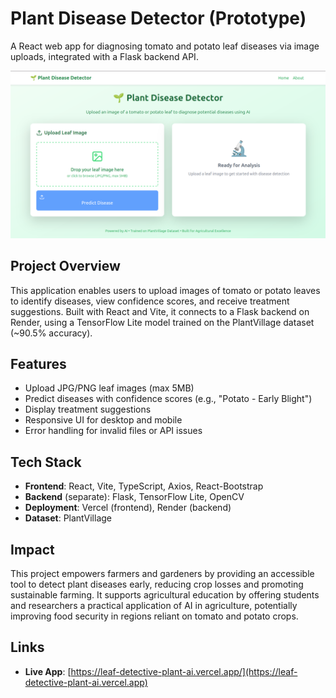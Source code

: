 # Plant Disease Detector (Prototype)

A React web app for diagnosing tomato and potato leaf diseases via image uploads, integrated with a Flask backend API.

![Plant Disease Detector UI](public/dashboard.png)

## Project Overview

This application enables users to upload images of tomato or potato leaves to identify diseases, view confidence scores, and receive treatment suggestions. Built with React and Vite, it connects to a Flask backend on Render, using a TensorFlow Lite model trained on the PlantVillage dataset (~90.5% accuracy).

## Features

- Upload JPG/PNG leaf images (max 5MB)
- Predict diseases with confidence scores (e.g., "Potato - Early Blight")
- Display treatment suggestions
- Responsive UI for desktop and mobile
- Error handling for invalid files or API issues

## Tech Stack

- **Frontend**: React, Vite, TypeScript, Axios, React-Bootstrap
- **Backend** (separate): Flask, TensorFlow Lite, OpenCV
- **Deployment**: Vercel (frontend), Render (backend)
- **Dataset**: PlantVillage

## Impact

This project empowers farmers and gardeners by providing an accessible tool to detect plant diseases early, reducing crop losses and promoting sustainable farming. It supports agricultural education by offering students and researchers a practical application of AI in agriculture, potentially improving food security in regions reliant on tomato and potato crops.

## Links

- **Live App**: [https://leaf-detective-plant-ai.vercel.app/](https://leaf-detective-plant-ai.vercel.app)
